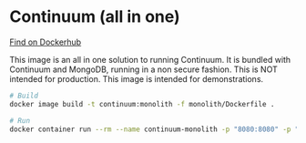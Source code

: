 # Continuum (all in one)
[Find on Dockerhub](https://hub.docker.com/r/agguzman/continuum/)

This image is an all  in one solution to running Continuum. It is bundled with
Continuum and MongoDB, running in a non secure fashion. This is NOT intended 
for production. This image is intended for demonstrations.

```bash
# Build
docker image build -t continuum:monolith -f monolith/Dockerfile .
```

```bash
# Run
docker container run --rm --name continuum-monolith -p "8080:8080" -p "8083:8083" continuum:monolith
```
